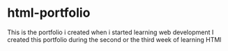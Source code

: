 # html-portfolio
This is the portfolio i created when i started learning web development I created this portfolio during the second or the third week of learning HTMl
